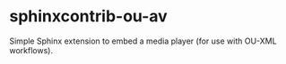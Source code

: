 # sphinxcontrib-ou-av

Simple Sphinx extension to embed a media player (for use with OU-XML workflows).
